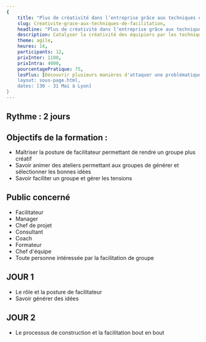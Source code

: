 ```yaml
---
{
	title: "Plus de créativité dans l’entreprise grâce aux techniques de facilitation",
	slug: Creativite-grace-aux-techniques-de-facilitation, 
	headline: "Plus de créativité dans l’entreprise grâce aux techniques de facilitation",
	description: Catalyser la créativité des équipiers par les techniques de facilitation,
	theme: agile,
	heures: 14,
	participants: 12,
	prixInter: 1100,
	prixIntra: 4000,
	pourcentagePratique: 75,
	lesPlus: [Découvrir plusieurs manières d'attaquer une problématique, Explorer la facilitation et la posture de facilitateur, Savoir structurer une démarche de créativité],
	layout: sous-page.html, 
	dates: [30 - 31 Mai à Lyon]
}
---
```

## Rythme : 2 jours ##

## Objectifs de la formation : ##
* Maîtriser la posture de facilitateur permettant de rendre un groupe plus créatif
* Savoir animer des ateliers permettant aux groupes de générer et sélectionner les bonnes idées
* Savoir faciliter un groupe et gérer les tensions

## Public concerné ##
* Facilitateur
* Manager
* Chef de projet
* Consultant
* Coach
* Formateur
* Chef d'équipe
* Toute personne intéressée par la facilitation de groupe

## JOUR 1 ##
* Le rôle et la posture de facilitateur
* Savoir générer des idées

## JOUR 2 ##
* Le processus de construction et la facilitation bout en bout
